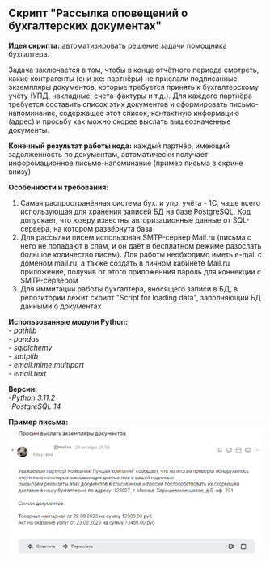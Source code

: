 ## Скрипт "Рассылка оповещений о бухгалтерских документах"

**Идея скрипта:** автоматизировать решение задачи помощника бухгалтера.

Задача заключается в том, чтобы в конце отчётного периода смотреть, какие контрагенты (они же: партнёры) не прислали подписанные экземпляры документов, которые требуется принять к бухгалтерскому учёту (УПД, накладные, счета-фактуры и т.д.). Для каждого партнёра требуется составить список этих документов и сформировать письмо-напоминание, содержащее этот список, контактную информацию (адрес) и просьбу как можно скорее выслать вышеозначенные документы.

**Конечный результат работы кода:** каждый партнёр, имеющий задолженность по документам, автоматически получает инфоромационное письмо-напоминание (пример письма в скрине внизу)

**Особенности и требования:**
1. Самая распространённая система бух. и упр. учёта - 1С, чаще всего использующая для хранения записей БД на базе PostgreSQL.
Код допускает, что юзеру известны авторизационные данные от SQL-сервера, на котором развёрнута база
2. Для рассылки писем использован SMTP-сервер Mail.ru (письма с него не попадают в спам, и он даёт в бесплатном режиме разослать большое количество писем). Для работы необходимо иметь e-mail с доменом mail.ru, а также создать в личном кабинете Mail.ru приложение, получив от этого приложенния пароль для коннекции с SMTP-сервером
3. Для иммитации работы бухгалтера, вносящего записи в БД, в репозитории лежит скрипт "Script for loading data", заполняющий БД данными о документах

**Использованные модули Python:**\
*- pathlib*\
*- pandas*\
*- sqlalchemy*\
*- smtplib*\
*- email.mime.multipart*\
*- email.text*

**Версии:**\
*-Python 3.11.2*\
*-PostgreSQL 14*

**Пример письма:**\
![](https://github.com/Stivy101/Script-Buh-docs-email-sender/blob/main/Screen%20of%20letter.PNG)
